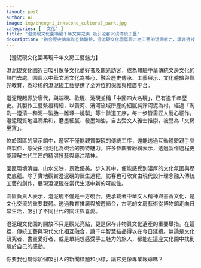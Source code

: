 ```yaml
---
layout: post
author: AI
image: img/chengni_inkstone_cultural_park.jpg
categories: [ '文化' ]
title: "澄泥硯文化園喚醒千年文房之美 吸引遊客沉浸傳統工藝"  
description: "融合歷史傳承與互動體驗，澄泥硯文化園展現古老工藝的溫潤魅力，讓非遺技藝在現代生活中綻放新光彩"  "
---
```

【澄泥硯文化園再現千年文房工藝魅力】  

澄泥硯文化園近日吸引眾多文化愛好者及觀光訪客，成為體驗中華傳統文房文化的熱門去處。園區以中華文房文化為核心，融合歷史傳承、工藝展示、文化體驗與觀光教育，為珍稀的澄泥硯工藝提供了全方位的保護與推廣平台。  

澄泥硯起源於唐代，與端硯、歙硯、洮硯並稱「中國四大名硯」，已有逾千年歷史。其製作工藝繁複精細，以黃河、渭河流域所產的細膩純淨河泥為材，經過「淘洗—澄清—和泥—製胎—雕琢—燒製」等十餘道工序，每一步皆需匠人耐心細作。澄泥硯質地溫潤柔和，磨墨細膩、發墨如油，自古受文人雅士推崇，被譽為「文房至寶」。  

位於園區的展示館中，遊客不僅能觀賞製硯的傳統工序，還能透過互動體驗親手參與製作，感受由河泥化為硯台的獨特魅力。許多參觀者紛紛表示，透過製作過程更能理解古代工匠的精湛技藝與專注精神。  

園區環境清幽，山水交映，景致優美。步入其中，便能感受到濃厚的文化氛圍與歷史底蘊。除了實地觀賞澄泥硯的誕生過程，訪客也可欣賞由現代設計理念融入傳統工藝的創作，展現澄泥硯在當代生活中新的可能性。  

園區負責人表示，澄泥硯不僅是一方硯台，更承載著中華文人精神與書香文化，是文化交流的重要載體。透過教育推廣與旅遊結合，古老的文房藝術從博物館走向日常生活，吸引了不同世代的關注與喜愛。  

澄泥硯文化園的開放不只是觀光亮點，更是保存非物質文化遺產的重要舉措。在這裡，傳統工藝與現代文化相互融合，讓千年智慧結晶得以在今日延續。無論是文化研究者、書畫愛好者，或是單純想感受手工魅力的旅人，都能在這座文化園中找到屬於自己的感動。  

你要我也幫你加個吸引人的新聞標題和小標，讓它更像專業報導嗎？